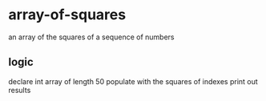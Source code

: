 # array-of-squares
an array of the squares of a sequence of numbers

## logic
declare int array of length 50
populate with the squares of indexes
print out results
